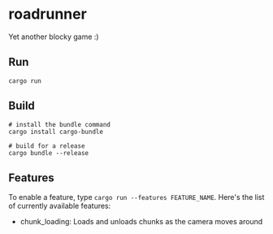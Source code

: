# roadrunner

Yet another blocky game :)

## Run

`cargo run`

## Build

    # install the bundle command
    cargo install cargo-bundle

    # build for a release
    cargo bundle --release

## Features

To enable a feature, type `cargo run --features FEATURE_NAME`. Here's the list of currently available features:

- chunk_loading: Loads and unloads chunks as the camera moves around
